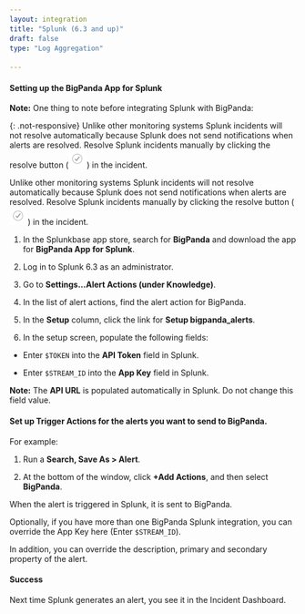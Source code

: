 ```yaml
---
layout: integration 
title: "Splunk (6.3 and up)"
draft: false
type: "Log Aggregation"

---
```


#### Setting up the BigPanda App for Splunk

**Note:** One thing to note before integrating Splunk with BigPanda:

<!-- docs-only-start -->
{: .not-responsive}
Unlike other monitoring systems Splunk incidents will not resolve automatically because Splunk does not send notifications when alerts are resolved. Resolve Splunk incidents manually by clicking the resolve button (![media/resolve.png](/media/resolve.png)) in the incident.
<!-- docs-only-end -->
<!-- app-only-start -->
Unlike other monitoring systems Splunk incidents will not resolve automatically because Splunk does not send notifications when alerts are resolved. Resolve Splunk incidents manually by clicking the resolve button (![media/resolve.png](/media/resolve.png)) in the incident.
<!-- app-only-end -->

1. In the Splunkbase app store, search for **BigPanda** and download the app for **BigPanda App for Splunk**.

2. Log in to Splunk 6.3 as an administrator.

3. Go to **Settings...Alert Actions (under Knowledge)**.

4. In the list of alert actions, find the alert action for BigPanda.

5. In the **Setup** column, click the link for **Setup bigpanda_alerts**.

6. In the setup screen, populate the following fields:

  * Enter `$TOKEN` into the **API Token** field in Splunk.

  * Enter `$STREAM_ID` into the **App Key** field in Splunk.

**Note:** The **API URL** is populated automatically in Splunk. Do not change this field value.

<!-- section-separator -->

#### Set up **Trigger Actions** for the alerts you want to send to BigPanda.

For example:

1. Run a **Search, Save As > Alert**.

2. At the bottom of the window, click **+Add Actions**, and then select **BigPanda**.

  When the alert is triggered in Splunk, it is sent to BigPanda.

Optionally, if you have more than one BigPanda Splunk integration, you can override the App Key here (Enter `$STREAM_ID`).

In addition, you can override the description, primary and secondary property of the alert.

<!-- section-separator -->

#### Success
Next time Splunk generates an alert, you see it in the Incident Dashboard.

